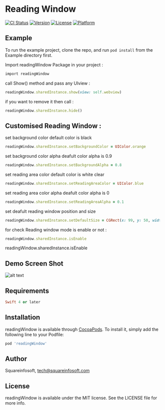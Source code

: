 # Reading Window

[![CI Status](http://img.shields.io/travis/amit44405/readingWindow.svg?style=flat)](https://travis-ci.org/amit44405/readingWindow)
[![Version](https://img.shields.io/cocoapods/v/readingWindow.svg?style=flat)](http://cocoapods.org/pods/readingWindow)
[![License](https://img.shields.io/cocoapods/l/readingWindow.svg?style=flat)](http://cocoapods.org/pods/readingWindow)
[![Platform](https://img.shields.io/cocoapods/p/readingWindow.svg?style=flat)](http://cocoapods.org/pods/readingWindow)

## Example

To run the example project, clone the repo, and run `pod install` from the Example directory first.

Import readingWindow Package in your project :

```ruby
import readingWindow
```

call Show() method and pass any UIview :

```ruby
readingWindow.sharedInstance.show(view: self.webview)
```

if you want to remove it then call :

```ruby
readingWindow.sharedInstance.hide()
```

## Customised Reading Window :

set background color default color is black

```ruby
readingWindow.sharedInstance.setBackgroundColor = UIColor.orange
```

set background color alpha deafult color alpha is 0.9

```ruby
readingWindow.sharedInstance.setBackgroundAlpha = 0.8
```

set  reading area color default color is white clear

```ruby
readingWindow.sharedInstance.setReadingAreaColor = UIColor.blue
```

set reading area color alpha deafult color alpha is 0

```ruby
readingWindow.sharedInstance.setReadingAreaAlpha = 0.1
```

set deafult reading window position and size

```ruby
readingWindow.sharedInstance.setDefaultSize = CGRect(x: 99, y: 50, width: 180, height: 30)
```


for check Reading window mode is enable or not :

```ruby
readingWindow.sharedInstance.isEnable
```

readingWindow.sharedInstance.isEnable


## Demo Screen Shot
![alt text](https://preview.ibb.co/dphj27/Simulator_Screen_Shot_i_Phone_8_2018_03_24_at_10_28_46.png)


## Requirements

```ruby
Swift 4 or later
```

## Installation

readingWindow is available through [CocoaPods](http://cocoapods.org). To install
it, simply add the following line to your Podfile:

```ruby
pod 'readingWindow'
```

## Author

Squareinfosoft, tech@squareinfosoft.com

## License

readingWindow is available under the MIT license. See the LICENSE file for more info.
